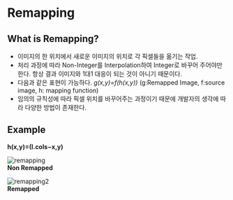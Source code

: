 # Remapping

## What is Remapping?

* 이미지의 한 위치에서 새로운 이미지의 위치로 각 픽셀들을 옮기는 작업.   
* 처리 과정에 따라 Non-Integer를 Interpolation하여 Integer로 바꾸어 주어야만 한다. 항상 결과 이미지와 1대1 대응이 되는 것이 아니기 때문이다.   
* 다음과 같은 표현이 가능하다. *g(x,y)=f(h(x,y))* (g:Remapped Image, f:source image, h: mapping function)   
* 임의의 규칙성에 따라 픽셀 위치를 바꾸어주는 과정이기 때문에 개발자의 생각에 따라 다양한 방법이 존재한다.   

## Example

**h(x,y)=(I.cols−x,y)**   

![remapping](https://docs.opencv.org/3.4/Remap_Tutorial_Theory_0.jpg)   
**Non Remapped**      

![remapping2](https://docs.opencv.org/3.4/Remap_Tutorial_Theory_1.jpg)   
**Remapped**      


